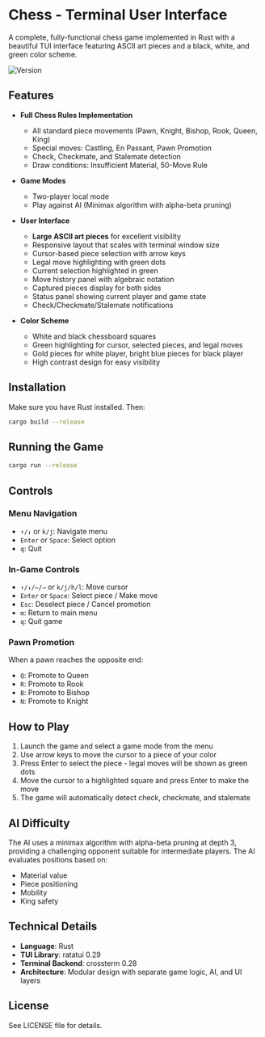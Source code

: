 # Chess - Terminal User Interface

A complete, fully-functional chess game implemented in Rust with a beautiful TUI interface featuring ASCII art pieces and a black, white, and green color scheme.

![Version](https://img.shields.io/badge/version-1.0.0-blue.svg)

## Features

- **Full Chess Rules Implementation**
  - All standard piece movements (Pawn, Knight, Bishop, Rook, Queen, King)
  - Special moves: Castling, En Passant, Pawn Promotion
  - Check, Checkmate, and Stalemate detection
  - Draw conditions: Insufficient Material, 50-Move Rule

- **Game Modes**
  - Two-player local mode
  - Play against AI (Minimax algorithm with alpha-beta pruning)

- **User Interface**
  - **Large ASCII art pieces** for excellent visibility
  - Responsive layout that scales with terminal window size
  - Cursor-based piece selection with arrow keys
  - Legal move highlighting with green dots
  - Current selection highlighted in green
  - Move history panel with algebraic notation
  - Captured pieces display for both sides
  - Status panel showing current player and game state
  - Check/Checkmate/Stalemate notifications

- **Color Scheme**
  - White and black chessboard squares
  - Green highlighting for cursor, selected pieces, and legal moves
  - Gold pieces for white player, bright blue pieces for black player
  - High contrast design for easy visibility

## Installation

Make sure you have Rust installed. Then:

```bash
cargo build --release
```

## Running the Game

```bash
cargo run --release
```

## Controls

### Menu Navigation
- `↑/↓` or `k/j`: Navigate menu
- `Enter` or `Space`: Select option
- `q`: Quit

### In-Game Controls
- `↑/↓/←/→` or `k/j/h/l`: Move cursor
- `Enter` or `Space`: Select piece / Make move
- `Esc`: Deselect piece / Cancel promotion
- `m`: Return to main menu
- `q`: Quit game

### Pawn Promotion
When a pawn reaches the opposite end:
- `Q`: Promote to Queen
- `R`: Promote to Rook
- `B`: Promote to Bishop
- `N`: Promote to Knight

## How to Play

1. Launch the game and select a game mode from the menu
2. Use arrow keys to move the cursor to a piece of your color
3. Press Enter to select the piece - legal moves will be shown as green dots
4. Move the cursor to a highlighted square and press Enter to make the move
5. The game will automatically detect check, checkmate, and stalemate

## AI Difficulty

The AI uses a minimax algorithm with alpha-beta pruning at depth 3, providing a challenging opponent suitable for intermediate players. The AI evaluates positions based on:
- Material value
- Piece positioning
- Mobility
- King safety

## Technical Details

- **Language**: Rust
- **TUI Library**: ratatui 0.29
- **Terminal Backend**: crossterm 0.28
- **Architecture**: Modular design with separate game logic, AI, and UI layers

## License

See LICENSE file for details.
